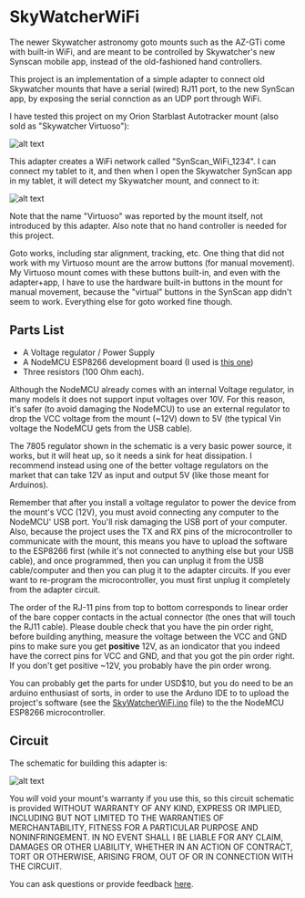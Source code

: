 # SkyWatcherWiFi

The newer Skywatcher astronomy goto mounts such as the AZ-GTi come with built-in WiFi, and are meant to be controlled by Skywatcher's new Synscan mobile app, instead of the old-fashioned hand controllers.

This project is an implementation of a simple adapter to connect old Skywatcher mounts that have a serial (wired) RJ11 port, to the new SynScan app, by exposing the serial connction as an UDP port through WiFi.

I have tested this project on my Orion Starblast Autotracker mount (also sold as "Skywatcher Virtuoso"):

![alt text](https://raw.githubusercontent.com/vlaate/SkyWatcherWiFi/master/mount.jpg "Skywatcher Virtuoso")

This adapter creates a WiFi network called "SynScan_WiFi_1234". I can connect my tablet to it, and then when I open the Skywatcher SynScan app in my tablet, it will detect my Skywatcher mount, and connect to it:

![alt text](https://raw.githubusercontent.com/vlaate/SkyWatcherWiFi/master/Screenshot.jpg "SkyWatcher App")

Note that the name "Virtuoso" was reported by the mount itself, not introduced by this adapter. Also note that no hand controller is needed for this project. 

Goto works, including star alignment, tracking, etc. One thing that did not work with my Virtuoso mount are the arrow buttons (for manual movement). My Virtuoso mount comes with these buttons built-in, and even with the adapter+app, I have to use the hardware built-in buttons in the mount for manual movement, because the "virtual" buttons in the SynScan app didn't seem to work. Everything else for goto worked fine though.

## Parts List

* A Voltage regulator / Power Supply
* A NodeMCU ESP8266 development board (I used is [this one](https://www.amazon.com/gp/product/B010O1G1ES))
* Three resistors (100 Ohm each). 

Although the NodeMCU already comes with an internal Voltage regulator, in many models it does not support input voltages over 10V. For this reason, it's safer (to avoid damaging the NodeMCU) to use an external regulator to drop the VCC voltage from the mount (~12V) down to 5V (the typical Vin voltage the NodeMCU gets from the USB cable).

The 7805 regulator shown in the schematic is a very basic power source, it works, but it will heat up, so it needs a sink for heat dissipation. I recommend instead using one of the better voltage regulators on the market that can take 12V as input and output 5V (like those meant for Arduinos). 

Remember that after you install a voltage regulator to power the device from the mount's VCC (12V), you must avoid connecting any computer to the NodeMCU' USB port. You'll risk damaging the USB port of your computer. Also, because the project uses the TX and RX pins of the microcontroller to communicate with the mount, this means you have to upload the software to the ESP8266 first (while it's not connected to anything else but your USB cable), and once programmed, then you can unplug it from the USB cable/computer and then you can  plug it to the adapter circuits. If you ever want to re-program the microcontroller, you must first unplug it completely from the adapter circuit.

The order of the RJ-11 pins from top to bottom corresponds to linear order of the bare copper contacts in the actual connector (the ones that will touch the RJ11 cable). Please double check that you have the pin order right, before building anything, measure the voltage between the VCC and GND pins to make sure you get **positive** 12V, as an iondicator that you indeed have the correct pins for VCC and GND, and that you got the pin order right. If you don't get positive ~12V, you probably have the pin order wrong.

You can probably get the parts for under USD$10, but you do need to be an arduino enthusiast of sorts, in order to use the Arduno IDE to to upload the project's software (see the [SkyWatcherWiFi.ino](https://github.com/vlaate/SkyWatcherWiFi/blob/master/SkyWatcherWiFi.ino) file) to the the NodeMCU ESP8266 microcontroller.

## Circuit

The schematic for building this adapter is:

![alt text](https://raw.githubusercontent.com/vlaate/SkyWatcherWiFi/master/schematic.png "SkyWatcher WiFi")

You *will* void your mount's warranty if you use this, so this circuit schematic is provided WITHOUT WARRANTY OF ANY KIND, EXPRESS OR IMPLIED, INCLUDING BUT NOT LIMITED TO THE WARRANTIES OF MERCHANTABILITY, FITNESS FOR A PARTICULAR PURPOSE AND NONINFRINGEMENT. IN NO EVENT SHALL I BE LIABLE FOR ANY CLAIM, DAMAGES OR OTHER LIABILITY, WHETHER IN AN ACTION OF CONTRACT, TORT OR OTHERWISE, ARISING FROM, OUT OF OR IN CONNECTION WITH THE CIRCUIT.

You can ask questions or provide feedback [here](https://www.cloudynights.com/topic/656206-diy-wifi-adapter-for-skywatcher-telescope-mounts/).
